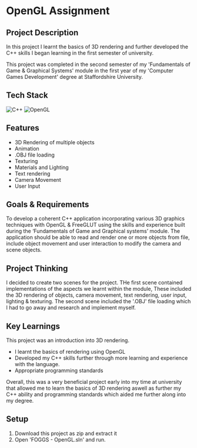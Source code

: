 
# OpenGL Assignment


## Project Description 
In this project I learnt the basics of 3D rendering and further developed the C++ skills I began learning in the first semester of university.

This project was completed in the second semester of my 'Fundamentals of Game & Graphical Systems' module in the first year of my 'Computer Games Development' degree at Staffordshire University.


## Tech Stack
![C++](https://img.shields.io/badge/c++-%2300599C.svg?style=for-the-badge&logo=c%2B%2B&logoColor=white)
![OpenGL](https://img.shields.io/badge/OpenGL-%23FFFFFF.svg?style=for-the-badge&logo=opengl)


## Features
- 3D Rendering of multiple objects
- Animation
- .OBJ file loading
- Texturing
- Materials and Lighting
- Text rendering
- Camera Movement
- User Input


## Goals & Requirements
To develop a coherent C++ application incorporating various 3D graphics techniques with OpenGL & FreeGLUT using the skills and experience built during the ‘Fundamentals of Game and Graphical systems’ module. The application should be able to read and render one or more objects from file, include object movement and user interaction to modify the camera and scene objects.


## Project Thinking
I decided to create two scenes for the project. THe first scene contained implementations of the aspects we learnt within the module, These included the 3D rendering of objects, camera movement, text rendering, user input, lighting & texturing. The second scene included the '.OBJ' file loading which I had to go away and research and implement myself.


## Key Learnings
This project was an introduction into 3D rendering.
- I learnt the basics of rendering using OpenGL  
- Developed my C++ skills further through more learning and experience with the language.
- Appropriate programming standards

Overall, this was a very beneficial project early into my time at university that allowed me to learn the basics of 3D rendering aswell as further my C++ ability and programming standards which aided me further along into my degree.


## Setup
1. Download this project as zip and extract it
2. Open 'FOGGS - OpenGL.sln' and run.
    
